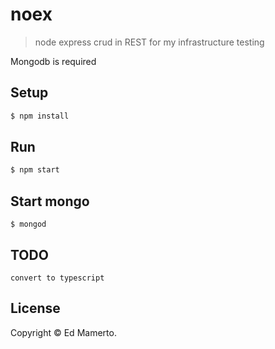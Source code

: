 # noex
> node express crud in REST for my infrastructure testing

Mongodb is required
##  Setup
```sh
$ npm install
```
## Run
```sh
$ npm start
```
## Start mongo
```
$ mongod
```

## TODO
```
convert to typescript
```

## License
Copyright © Ed Mamerto.
